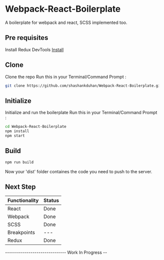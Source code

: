 # Webpack-React-Boilerplate
A boilerplate for webpack and react, SCSS implemented too.

## Pre requisites

Install Redux DevTools
[Install](https://chrome.google.com/webstore/detail/redux-devtools/lmhkpmbekcpmknklioeibfkpmmfibljd?hl=en)

## Clone
Clone the repo
Run this in your Terminal/Command Prompt :

```sh
git clone https://github.com/shashankduhan/Webpack-React-Boilerplate.git

```

## Initialize
Initialize and run the boilerplate
Run this in your Terminal/Command Prompt :

```sh
cd Webpack-React-Boilerplate
npm install
npm start
```

## Build

```sh
npm run build
```
Now your 'dist' folder containes the code you need to push to the server.


## Next Step

| Functionality | Status |
| ------ | ------ |
| React | Done |
| Webpack | Done |
| SCSS | Done |
| Breakpoints | --- |
| Redux | Done |


------------------------------- Work In Progress --